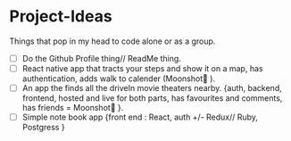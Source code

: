 # Project-Ideas
Things that pop in my head to code alone or as a group.

- [ ] Do the Github Profile thing// ReadMe thing.
- [ ] React native app that tracts your steps and show it on a map, has authentication, adds walk to calender (Moonshot👀 ).
- [ ] An app the finds all the driveIn movie theaters nearby. {auth, backend, frontend, hosted and live for both parts, has favourites and comments, has friends = Moonshot👀 }. 
- [ ] Simple note book app {front end : React, auth +/- Redux// Ruby, Postgress }
